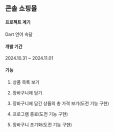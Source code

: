 ## 콘솔 쇼핑몰

#### 프로젝트 계기

Dart 언어 숙달

#### 개발 기간

2024.10.31 ~ 2024.11.01

#### 기능

1. 상품 목록 보기

2. 장바구니에 담기

3. 장바구니에 담긴 상품의 총 가격 보기(도전 기능 구현)

4. 프로그램 종료(도전 기능 구현)

5. 장바구니 초기화(도전 기능 구현)